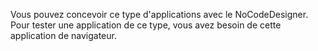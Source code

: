 Vous pouvez concevoir ce type d'applications avec le NoCodeDesigner.  
Pour tester une application de ce type, vous avez besoin de cette application de navigateur.